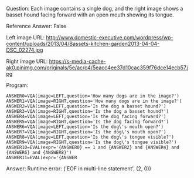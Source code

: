 Question: Each image contains a single dog, and the right image shows a basset hound facing forward with an open mouth showing its tongue.

Reference Answer: False

Left image URL: http://www.domestic-executive.com/wordpress/wp-content/uploads/2013/04/Bassets-kitchen-garden2013-04-04-DSC_02274.jpg

Right image URL: https://s-media-cache-ak0.pinimg.com/originals/5e/ac/c4/5eacc4ee37d10cac359f76dce14ecb57.jpg

Program:

```
ANSWER0=VQA(image=LEFT,question='How many dogs are in the image?')
ANSWER1=VQA(image=RIGHT,question='How many dogs are in the image?')
ANSWER2=VQA(image=LEFT,question='Is the dog a basset hound?')
ANSWER3=VQA(image=RIGHT,question='Is the dog a basset hound?')
ANSWER4=VQA(image=LEFT,question='Is the dog facing forward?')
ANSWER5=VQA(image=RIGHT,question='Is the dog facing forward?')
ANSWER6=VQA(image=LEFT,question='Is the dog\'s mouth open?')
ANSWER7=VQA(image=RIGHT,question='Is the dog\'s mouth open?')
ANSWER8=VQA(image=LEFT,question='Is the dog\'s tongue visible?')
ANSWER9=VQA(image=RIGHT,question='Is the dog\'s tongue visible?')
ANSWER10=EVAL(expr='{ANSWER0} == 1 and {ANSWER2} and {ANSWER4} and {ANSWER6} and {ANSWER8}')
ANSWER11=EVAL(expr='{ANSWER
```
Answer: Runtime error: ('EOF in multi-line statement', (2, 0))

